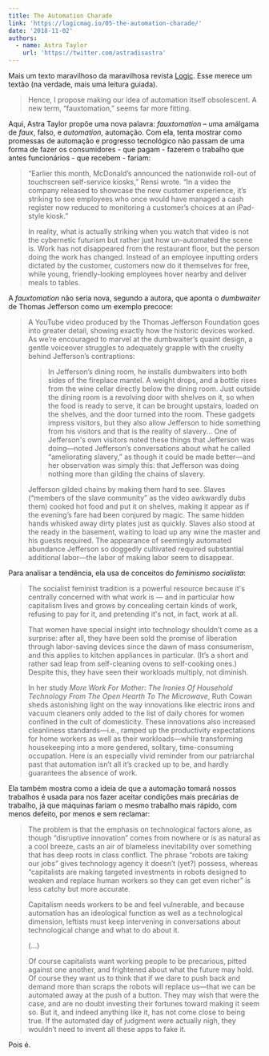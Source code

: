 ```yaml
---
title: The Automation Charade
link: 'https://logicmag.io/05-the-automation-charade/'
date: '2018-11-02'
authors:
  - name: Astra Taylor
    url: 'https://twitter.com/astradisastra'
---
```

Mais um texto maravilhoso da maravilhosa revista [Logic](https://logicmag.io/). Esse merece um textão (na verdade, mais uma leitura guiada).

> Hence, I propose making our idea of automation itself obsolescent. A new term, “fauxtomation,” seems far more fitting.

Aqui, Astra Taylor propõe uma nova palavra: *fauxtomation* – uma amálgama de *faux*, falso, e *automation*, automação. Com ela, tenta mostrar como promessas de automação e progresso tecnológico não passam de uma forma de fazer os consumidores - que pagam - fazerem o trabalho que antes funcionários - que recebem - fariam:

> “Earlier this month, McDonald’s announced the nationwide roll-out of touchscreen self-service kiosks,” Rensi wrote. “In a video the company released to showcase the new customer experience, it’s striking to see employees who once would have managed a cash register now reduced to monitoring a customer’s choices at an iPad-style kiosk.”
> 
> In reality, what is actually striking when you watch that video is not the cybernetic futurism but rather just how un-automated the scene is. Work has not disappeared from the restaurant floor, but the person doing the work has changed. Instead of an employee inputting orders dictated by the customer, customers now do it themselves for free, while young, friendly-looking employees hover nearby and deliver meals to tables. 

A *fauxtomation* não seria nova, segundo a autora, que aponta o *dumbwaiter* de Thomas Jefferson como um exemplo precoce:

> A YouTube video produced by the Thomas Jefferson Foundation goes into greater detail, showing exactly how the historic devices worked. As we’re encouraged to marvel at the dumbwaiter’s quaint design, a gentle voiceover struggles to adequately grapple with the cruelty behind Jefferson’s contraptions: 
>
> > In Jefferson’s dining room, he installs dumbwaiters into both sides of the fireplace mantel. A weight drops, and a bottle rises from the wine cellar directly below the dining room. Just outside the dining room is a revolving door with shelves on it, so when the food is ready to serve, it can be brought upstairs, loaded on the shelves, and the door turned into the room. These gadgets impress visitors, but they also allow Jefferson to hide something from his visitors and that is the reality of slavery... One of Jefferson's own visitors noted these things that Jefferson was doing—noted Jefferson’s conversations about what he called “ameliorating slavery,” as though it could be made better—and her observation was simply this: that Jefferson was doing nothing more than gilding the chains of slavery.
>
> Jefferson gilded chains by making them hard to see. Slaves (“members of the slave community” as the video awkwardly dubs them) cooked hot food and put it on shelves, making it appear as if the evening’s fare had been conjured by magic. The same hidden hands whisked away dirty plates just as quickly. Slaves also stood at the ready in the basement, waiting to load up any wine the master and his guests required. The appearance of seemingly automated abundance Jefferson so doggedly cultivated required substantial additional labor—the labor of making labor seem to disappear.

Para analisar a tendência, ela usa de conceitos do *feminismo socialista*:

> The socialist feminist tradition is a powerful resource because it's centrally concerned with what work is — and in particular how capitalism lives and grows by concealing certain kinds of work, refusing to pay for it, and pretending it's not, in fact, work at all.
>
> That women have special insight into technology shouldn’t come as a surprise: after all, they have been sold the promise of liberation through labor-saving devices since the dawn of mass consumerism, and this applies to kitchen appliances in particular. (It’s a short and rather sad leap from self-cleaning ovens to self-cooking ones.) Despite this, they have seen their workloads multiply, not diminish. 
>
> In her study *More Work For Mother: The Ironies Of Household Technology From The Open Hearth To The Microwave*, Ruth Cowan sheds astonishing light on the way innovations like electric irons and vacuum cleaners only added to the list of daily chores for women confined in the cult of domesticity. These innovations also increased cleanliness standards—i.e., ramped up the productivity expectations for home workers as well as their workloads—while transforming housekeeping into a more gendered, solitary, time-consuming occupation. Here is an especially vivid reminder from our patriarchal past that automation isn’t all it’s cracked up to be, and hardly guarantees the absence of work.

Ela também mostra como a ideia de que a automação tomará nossos trabalhos é usada para nos fazer aceitar condições mais precárias de trabalho, já que máquinas fariam o mesmo trabalho mais rápido, com menos defeito, por menos e sem reclamar:

> The problem is that the emphasis on technological factors alone, as though “disruptive innovation” comes from nowhere or is as natural as a cool breeze, casts an air of blameless inevitability over something that has deep roots in class conflict. The phrase “robots are taking our jobs” gives technology agency it doesn’t (yet?) possess, whereas “capitalists are making targeted investments in robots designed to weaken and replace human workers so they can get even richer” is less catchy but more accurate.
>
> Capitalism needs workers to be and feel vulnerable, and because automation has an ideological function as well as a technological dimension, leftists must keep intervening in conversations about technological change and what to do about it.
>
> (...)
>
> Of course capitalists want working people to be precarious, pitted against one another, and frightened about what the future may hold. Of course they want us to think that if we dare to push back and demand more than scraps the robots will replace us—that we can be automated away at the push of a button. They may wish that were the case, and are no doubt investing their fortunes toward making it seem so. But it, and indeed anything like it, has not come close to being true. If the automated day of judgment were actually nigh, they wouldn’t need to invent all these apps to fake it. 

Pois é.
